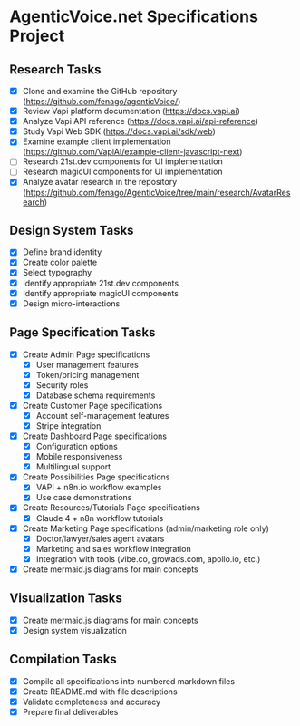# AgenticVoice.net Specifications Project

## Research Tasks
- [x] Clone and examine the GitHub repository (https://github.com/fenago/agenticVoice/)
- [x] Review Vapi platform documentation (https://docs.vapi.ai)
- [x] Analyze Vapi API reference (https://docs.vapi.ai/api-reference)
- [x] Study Vapi Web SDK (https://docs.vapi.ai/sdk/web)
- [x] Examine example client implementation (https://github.com/VapiAI/example-client-javascript-next)
- [ ] Research 21st.dev components for UI implementation
- [ ] Research magicUI components for UI implementation
- [x] Analyze avatar research in the repository (https://github.com/fenago/AgenticVoice/tree/main/research/AvatarResearch)

## Design System Tasks
- [x] Define brand identity
- [x] Create color palette
- [x] Select typography
- [x] Identify appropriate 21st.dev components
- [x] Identify appropriate magicUI components
- [x] Design micro-interactions

## Page Specification Tasks
- [x] Create Admin Page specifications
  - [x] User management features
  - [x] Token/pricing management
  - [x] Security roles
  - [x] Database schema requirements
- [x] Create Customer Page specifications
  - [x] Account self-management features
  - [x] Stripe integration
- [x] Create Dashboard Page specifications
  - [x] Configuration options
  - [x] Mobile responsiveness
  - [x] Multilingual support
- [x] Create Possibilities Page specifications
  - [x] VAPI + n8n.io workflow examples
  - [x] Use case demonstrations
- [x] Create Resources/Tutorials Page specifications
  - [x] Claude 4 + n8n workflow tutorials
- [x] Create Marketing Page specifications (admin/marketing role only)
  - [x] Doctor/lawyer/sales agent avatars
  - [x] Marketing and sales workflow integration
  - [x] Integration with tools (vibe.co, growads.com, apollo.io, etc.)
- [x] Create mermaid.js diagrams for main concepts

## Visualization Tasks
- [x] Create mermaid.js diagrams for main concepts
- [x] Design system visualization

## Compilation Tasks
- [x] Compile all specifications into numbered markdown files
- [x] Create README.md with file descriptions
- [x] Validate completeness and accuracy
- [x] Prepare final deliverables
